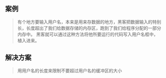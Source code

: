 ## 案例
>有个地方要输入用户名，本来是用来存数据的地方，黑客把数据输入的特别长，长度超出了我们给数据存储的内存区，跑到了我们给程序分配的一部分内存中。
>黑客就可以通过这种方法将他所要运行的代码写入用户名框中，植入进来。

## 解决方案
>用用户名的长度来限制不要超过用户名的缓冲区的大小